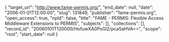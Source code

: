 {
  "target_url": "http://www.fame-permis.org/", 
  "end_date": null, 
  "date": "2006-01-01T12:00:00", 
  "slug": 131849, 
  "publisher": "fame-permis.org", 
  "open_access": true, 
  "npld": false, 
  "title": "FAME - PERMIS: Flexible Access Middleware Extensions to PERMIS", 
  "subjects": [], 
  "collections": [], 
  "record_id": "20060101T120000/HofuwXA0PsGl2/pca5aHVA==", 
  "scope": "root", 
  "start_date": null
}

